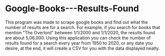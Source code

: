 # Google-Books---Results-Found

This program was made to scrape google books and find out what the number of results are for a search.
For example, if you search for books that mention "The Overlord" between 1/1/2000 and 1/1/2020, the results found are about 5,06,000.
Using this application you can check the number of results found for a search every year from 1950 to 2020, or any date you desire, at the end, it will create a CSV for you with the data displayed neatly.
